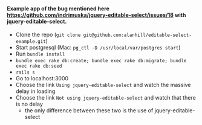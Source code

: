 #### Example app of the bug mentioned here https://github.com/indrimuska/jquery-editable-select/issues/18 with jquery-editable-select. 

 - Clone the repo (`git clone git@github.com:alanhill/editable-select-example.git`)
 - Start postgresql (Mac: `pg_ctl -D /usr/local/var/postgres start`)
 - Run `bundle install`
 - `bundle exec rake db:create; bundle exec rake db:migrate; bundle exec rake db:seed`
 - `rails s`
 - Go to localhost:3000
 - Choose the link `Using jquery-editable-select` and watch the massive delay in loading
 - Choose the link `Not using jquery-editable-select` and watch that there is no delay
    - the only difference between these two is the use of jquery-editable-select
